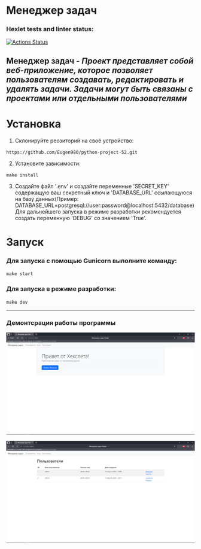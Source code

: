 # Менеджер задач

### Hexlet tests and linter status:
[![Actions Status](https://github.com/Eugen980/python-project-52/actions/workflows/hexlet-check.yml/badge.svg)](https://github.com/Eugen980/python-project-52/actions)

## Менеджер задач - _Проект представляет собой веб-приложение, которое позволяет пользователям создавать, редактировать и удалять задачи. Задачи могут быть связаны с проектами или отдельными пользователями_


# Установка


1. Склонируйте реозиторий на своё устройство:
```
https://github.com/Eugen980/python-project-52.git
```
2. Установите зависимости:
```
make install
```
3. Создайте файл '.env' и создайте переменные 'SECRET_KEY' содержащую ваш секретный ключ и 'DATABASE_URL' ссылающуюся на базу данных(Пример: DATABASE_URL=postgresql://user:password@localhost:5432/database)
Для дальнейшего запуска в режиме разработки рекомендуется создать переменную 'DEBUG' со значением 'True'.

# Запуск

### Для запуска с помощью Gunicorn выполните команду:
```
make start
```
### Для запуска в режиме разработки:
```
make dev
```

***
### Демонтсрация работы программы

![alt text](https://github.com/Eugen980/LuxE/blob/main/2024-08-16_18-53-17.png)

![alt text](https://github.com/Eugen980/LuxE/blob/main/2024-08-16_19-00-02.png)
